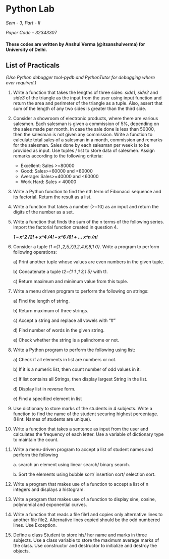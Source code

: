 
# Python Lab

*Sem - 3, Part - II*

*Paper Code – 32343307*

#### These codes are written by Anshul Verma (@itsanshulverma) for University of Delhi.

## List of Practicals

*(Use Python debugger tool-pydb and PythonTutor for debugging where ever required.)*

1. Write a function that takes the lengths of three sides: *side1*, *side2* and *side3* of the triangle as the input from the user using  input function and return the area and perimeter of the triangle as a tuple. Also, assert that sum of the length of any two sides is greater than the third side.

2. Consider a showroom of electronic products, where there are various salesmen. Each salesman is given a commission of 5%, depending on the sales made per month. In case the sale done is less than 50000, then the salesman is not given any commission. Write a function to calculate total sales of a salesman in a month, commission and remarks for the salesman. Sales done by each salesman per week is to be provided as input. Use tuples / list to store data of
salesmen.
Assign remarks according to the following criteria:

    - Excellent: Sales >=80000
    - Good: Sales>=60000 and <80000
    - Average: Sales>=40000 and <60000
    - Work Hard: Sales < 40000

3. Write a Python function to find the nth term of Fibonacci sequence and its
factorial. Return the result as a list.

4. Write a function that takes a number (>=10) as an input and return the digits of the number as a set.

5. Write a function that finds the sum of the n terms of the following series.
Import the factorial function created in question 4.
    
    ***1 – x^2 /2! + x^4 /4! – x^6 /6! + … x^n /n!***

6. Consider a tuple *t1 ={1 ,2,5,7,9,2,4,6,8,1 0}*. Write a program to perform following operations:

    a) Print another tuple whose values are even numbers in the 
given tuple.

    b) Concatenate a tuple *t2={1 1 ,1 3,1 5}* with t1.

    c) Return maximum and minimum value from this tuple.

7. Write a menu driven program to perform the following on strings:

    a) Find the length of string.

    b) Return maximum of three strings.

    c) Accept a string and replace all vowels with “#”

    d) Find number of words in the given string.

    e) Check whether the string is a palindrome or not.

8. Write a Python program to perform the following using list:

    a) Check if all elements in list are numbers or not.

    b) If it is a numeric list, then count number of odd values in it.

    c) If list contains all Strings, then display largest String in the list.

    d) Display list in reverse form.

    e) Find a specified element in list

9. Use dictionary to store marks of the students in 4 subjects. Write a function to find the name of the student securing highest percentage. (Hint: Names of students are unique).

10. Write a function that takes a sentence as input from the user and calculates the frequency of each letter. Use a variable of dictionary type to maintain the count.

11. Write a menu-driven program to accept a list of student names and perform the following

    a. search an element using linear search/ binary search.

    b. Sort the elements using bubble sort/ insertion sort/ selection sort.

12. Write a program that makes use of a function to accept a list of n integers and displays a histogram.

13. Write a program that makes use of a function to display sine, cosine, polynomial and exponential curves.

14. Write a function that reads a file file1 and copies only alternative lines to another file file2. Alternative lines copied should be the odd numbered lines. Use Exception.

15. Define a class Student to store his/ her name and marks in three subjects. Use a class variable to store the maximum average marks of the class. Use constructor and destructor to initialize and destroy the objects.
